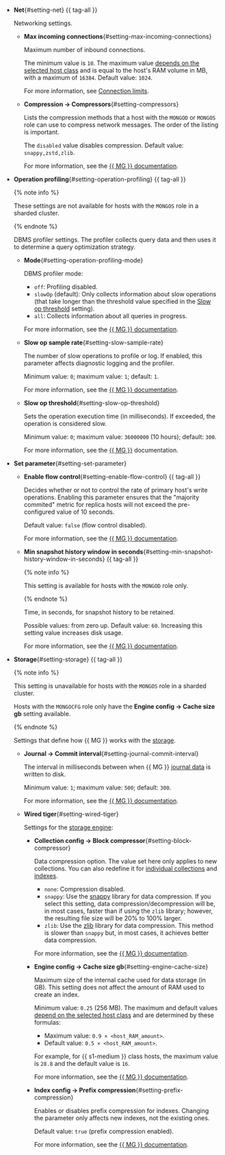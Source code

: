 

- **Net**{#setting-net} {{ tag-all }}

  Networking settings.

  - **Max incoming connections**{#setting-max-incoming-connections}

    Maximum number of inbound connections.

    The minimum value is `10`. The maximum value [depends on the selected host class](#settings-instance-dependent) and is equal to the host's RAM volume in MB, with a maximum of `16384`. Default value: `1024`.

    For more information, see [Connection limits](../../managed-mongodb/operations/connect/index.md#connection-limits).

  - **Compression → Compressors**{#setting-compressors}

    Lists the compression methods that a host with the `MONGOD` or `MONGOS` role can use to compress network messages. The order of the listing is important.

    The `disabled` value disables compression. Default value: `snappy,zstd,zlib`.

    For more information, see the [{{ MG }} documentation](https://mongodb.com/docs/manual/reference/configuration-options/#mongodb-setting-net.compression.compressors).

- **Operation profiling**{#setting-operation-profiling} {{ tag-all }}

  {% note info %}

  These settings are not available for hosts with the `MONGOS` role in a sharded cluster.

  {% endnote %}

  DBMS profiler settings. The profiler collects query data and then uses it to determine a query optimization strategy.

  - **Mode**{#setting-operation-profiling-mode}
  
    DBMS profiler mode:

    - `off`: Profiling disabled.
    - `slowOp` (default): Only collects information about slow operations (that take longer than the threshold value specified in the [Slow op threshold](#setting-slow-op-threshold) setting).
    - `all`: Collects information about all queries in progress.

    For more information, see the [{{ MG }} documentation](https://docs.mongodb.com/manual/administration/analyzing-mongodb-performance/#database-profiling).

  - **Slow op sample rate**{#setting-slow-sample-rate}

    The number of slow operations to profile or log. If enabled, this parameter affects diagnostic logging and the profiler.

    Minimum value: `0`; maximum value: `1`; default: `1`.

    For more information, see the [{{ MG }} documentation](https://mongodb.com/docs/manual/reference/configuration-options/#mongodb-setting-operationProfiling.slowOpSampleRate).

  - **Slow op threshold**{#setting-slow-op-threshold}
  
    Sets the operation execution time (in milliseconds). If exceeded, the operation is considered slow.

    Minimum value: `0`; maximum value: `36000000` (10 hours); default: `300`.

    For more information, see the [{{ MG }}](https://docs.mongodb.com/manual/tutorial/manage-the-database-profiler/#specify-the-threshold-for-slow-operations) documentation.


- **Set parameter**{#setting-set-parameter}

  - **Enable flow control**{#setting-enable-flow-control} {{ tag-all }}

    Decides whether or not to control the rate of primary host's write operations. Enabling this parameter ensures that the "majority commited" metric for replica hosts will not exceed the pre-configured value of 10 seconds.

    Default value: `false` (flow control disabled).

    For more information, see the [{{ MG }} documentation](https://mongodb.com/docs/manual/reference/parameters/#mongodb-parameter-param.enableFlowControl).

  - **Min snapshot history window in seconds**{#setting-min-snapshot-history-window-in-seconds} {{ tag-all }}

    {% note info %}

    This setting is available for hosts with the `MONGOD` role only.

    {% endnote %}

    Time, in seconds, for snapshot history to be retained.

    Possible values: from zero up. Default value: `60`. Increasing this setting value increases disk usage.

    For more information, see the [{{ MG }} documentation](https://mongodb.com/docs/manual/reference/parameters/#mongodb-parameter-param.minSnapshotHistoryWindowInSeconds).

- **Storage**{#setting-storage} {{ tag-all }}

  {% note info %}

  This setting is unavailable for hosts with the `MONGOS` role in a sharded cluster.

  Hosts with the `MONGOCFG` role only have the **Engine config → Cache size gb** setting available.

  {% endnote %}

  Settings that define how {{ MG }} works with the [storage](https://docs.mongodb.com/manual/core/storage-engines/).

  - **Journal → Commit interval**{#setting-journal-commit-interval}
  
    The interval in milliseconds between when {{ MG }} [journal data](https://docs.mongodb.com/manual/core/journaling/) is written to disk.

    Minimum value: `1`; maximum value: `500`; default: `300`.

    For more information, see the [{{ MG }} documentation](https://docs.mongodb.com/manual/reference/configuration-options/#mongodb-setting-storage.journal.commitIntervalMs).

  - **Wired tiger**{#setting-wired-tiger}
  
    Settings for the [storage engine](https://docs.mongodb.com/manual/core/wiredtiger/):
    
    - **Collection config → Block compressor**{#setting-block-compressor}
    
      Data compression option. The value set here only applies to new collections. You can also redefine it for [individual collections](https://docs.mongodb.com/manual/reference/method/db.createCollection/#create-collection-storage-engine-options) and [indexes](https://docs.mongodb.com/manual/reference/method/db.collection.createIndex/#options).

      - `none`: Compression disabled.
      - `snappy`: Use the [snappy](https://google.github.io/snappy/) library for data compression. If you select this setting, data compression/decompression will be, in most cases, faster than if using the `zlib` library; however, the resulting file size will be 20% to 100% larger.
      - `zlib`: Use the [zlib](http://www.zlib.net/) library for data compression. This method is slower than `snappy` but, in most cases, it achieves better data compression.

      For more information, see the [{{ MG }} documentation](https://docs.mongodb.com/manual/reference/configuration-options/#mongodb-setting-storage.wiredTiger.collectionConfig.blockCompressor).

    - **Engine config → Cache size gb**{#setting-engine-cache-size}

      Maximum size of the internal cache used for data storage (in GB). This setting does not affect the amount of RAM used to create an index.

      Minimum value: `0.25` (256 MB). The maximum and default values [depend on the selected host class](#settings-instance-dependent) and are determined by these formulas:

      - Maximum value: `0.9 × <host_RAM_amount>`.
      - Default value: `0.5 × <host_RAM_amount>`.

      For example, for {{ s1-medium }} class hosts, the maximum value is `28.8` and the default value is `16`.

      For more information, see the [{{ MG }} documentation](https://docs.mongodb.com/manual/reference/configuration-options/#mongodb-setting-storage.wiredTiger.engineConfig.cacheSizeGB).

    - **Index config → Prefix compression**{#setting-prefix-compression}

      Enables or disables prefix compression for indexes. Changing the parameter only affects new indexes, not the existing ones.

      Default value: `true` (prefix compression enabled).

      For more information, see the [{{ MG }} documentation](https://mongodb.com/docs/manual/reference/configuration-options/#mongodb-setting-storage.wiredTiger.indexConfig.prefixCompression).
